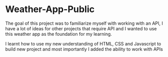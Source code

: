# Weather-App-Public

The goal of this project was to familiarize myself with working with an API, I have a lot of ideas for other projects that require API and I wanted to use this weather app as the foundation for my learning.

I learnt how to use my new understanding of HTML, CSS and Javascript to build new project and most importantly I added the ability to work with APIs
